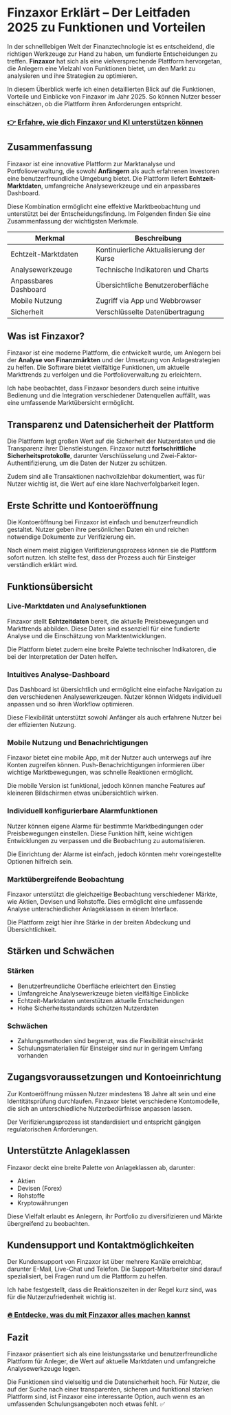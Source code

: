 # Finzaxor Erklärt – Der Leitfaden 2025 zu Funktionen und Vorteilen
   
In der schnelllebigen Welt der Finanztechnologie ist es entscheidend, die richtigen Werkzeuge zur Hand zu haben, um fundierte Entscheidungen zu treffen. **Finzaxor** hat sich als eine vielversprechende Plattform hervorgetan, die Anlegern eine Vielzahl von Funktionen bietet, um den Markt zu analysieren und ihre Strategien zu optimieren.  

In diesem Überblick werfe ich einen detaillierten Blick auf die Funktionen, Vorteile und Einblicke von Finzaxor im Jahr 2025. So können Nutzer besser einschätzen, ob die Plattform ihren Anforderungen entspricht.

### [👉 Erfahre, wie dich Finzaxor und KI unterstützen können](https://t.co/kVlL071ZT8)
## Zusammenfassung  
Finzaxor ist eine innovative Plattform zur Marktanalyse und Portfolioverwaltung, die sowohl **Anfängern** als auch erfahrenen Investoren eine benutzerfreundliche Umgebung bietet. Die Plattform liefert **Echtzeit-Marktdaten**, umfangreiche Analysewerkzeuge und ein anpassbares Dashboard.  

Diese Kombination ermöglicht eine effektive Marktbeobachtung und unterstützt bei der Entscheidungsfindung. Im Folgenden finden Sie eine Zusammenfassung der wichtigsten Merkmale.

| Merkmal                  | Beschreibung                              |
|--------------------------|------------------------------------------|
| Echtzeit-Marktdaten      | Kontinuierliche Aktualisierung der Kurse |
| Analysewerkzeuge         | Technische Indikatoren und Charts        |
| Anpassbares Dashboard    | Übersichtliche Benutzeroberfläche        |
| Mobile Nutzung          | Zugriff via App und Webbrowser            |
| Sicherheit              | Verschlüsselte Datenübertragung           |

## Was ist Finzaxor?  
Finzaxor ist eine moderne Plattform, die entwickelt wurde, um Anlegern bei der **Analyse von Finanzmärkten** und der Umsetzung von Anlagestrategien zu helfen. Die Software bietet vielfältige Funktionen, um aktuelle Markttrends zu verfolgen und die Portfolioverwaltung zu erleichtern.  

Ich habe beobachtet, dass Finzaxor besonders durch seine intuitive Bedienung und die Integration verschiedener Datenquellen auffällt, was eine umfassende Marktübersicht ermöglicht.

## Transparenz und Datensicherheit der Plattform  
Die Plattform legt großen Wert auf die Sicherheit der Nutzerdaten und die Transparenz ihrer Dienstleistungen. Finzaxor nutzt **fortschrittliche Sicherheitsprotokolle**, darunter Verschlüsselung und Zwei-Faktor-Authentifizierung, um die Daten der Nutzer zu schützen.  

Zudem sind alle Transaktionen nachvollziehbar dokumentiert, was für Nutzer wichtig ist, die Wert auf eine klare Nachverfolgbarkeit legen.

## Erste Schritte und Kontoeröffnung  
Die Kontoeröffnung bei Finzaxor ist einfach und benutzerfreundlich gestaltet. Nutzer geben ihre persönlichen Daten ein und reichen notwendige Dokumente zur Verifizierung ein.  

Nach einem meist zügigen Verifizierungsprozess können sie die Plattform sofort nutzen. Ich stellte fest, dass der Prozess auch für Einsteiger verständlich erklärt wird.

## Funktionsübersicht  
### Live-Marktdaten und Analysefunktionen  
Finzaxor stellt **Echtzeitdaten** bereit, die aktuelle Preisbewegungen und Markttrends abbilden. Diese Daten sind essenziell für eine fundierte Analyse und die Einschätzung von Marktentwicklungen.  

Die Plattform bietet zudem eine breite Palette technischer Indikatoren, die bei der Interpretation der Daten helfen.

### Intuitives Analyse-Dashboard  
Das Dashboard ist übersichtlich und ermöglicht eine einfache Navigation zu den verschiedenen Analysewerkzeugen. Nutzer können Widgets individuell anpassen und so ihren Workflow optimieren.  

Diese Flexibilität unterstützt sowohl Anfänger als auch erfahrene Nutzer bei der effizienten Nutzung.

### Mobile Nutzung und Benachrichtigungen  
Finzaxor bietet eine mobile App, mit der Nutzer auch unterwegs auf ihre Konten zugreifen können. Push-Benachrichtigungen informieren über wichtige Marktbewegungen, was schnelle Reaktionen ermöglicht.  

Die mobile Version ist funktional, jedoch können manche Features auf kleineren Bildschirmen etwas unübersichtlich wirken.

### Individuell konfigurierbare Alarmfunktionen  
Nutzer können eigene Alarme für bestimmte Marktbedingungen oder Preisbewegungen einstellen. Diese Funktion hilft, keine wichtigen Entwicklungen zu verpassen und die Beobachtung zu automatisieren.  

Die Einrichtung der Alarme ist einfach, jedoch könnten mehr voreingestellte Optionen hilfreich sein.

### Marktübergreifende Beobachtung  
Finzaxor unterstützt die gleichzeitige Beobachtung verschiedener Märkte, wie Aktien, Devisen und Rohstoffe. Dies ermöglicht eine umfassende Analyse unterschiedlicher Anlageklassen in einem Interface.  

Die Plattform zeigt hier ihre Stärke in der breiten Abdeckung und Übersichtlichkeit.

## Stärken und Schwächen  
### Stärken  
- Benutzerfreundliche Oberfläche erleichtert den Einstieg  
- Umfangreiche Analysewerkzeuge bieten vielfältige Einblicke  
- Echtzeit-Marktdaten unterstützen aktuelle Entscheidungen  
- Hohe Sicherheitsstandards schützen Nutzerdaten  

### Schwächen  
- Zahlungsmethoden sind begrenzt, was die Flexibilität einschränkt  
- Schulungsmaterialien für Einsteiger sind nur in geringem Umfang vorhanden  

## Zugangsvoraussetzungen und Kontoeinrichtung  
Zur Kontoeröffnung müssen Nutzer mindestens 18 Jahre alt sein und eine Identitätsprüfung durchlaufen. Finzaxor bietet verschiedene Kontomodelle, die sich an unterschiedliche Nutzerbedürfnisse anpassen lassen.  

Der Verifizierungsprozess ist standardisiert und entspricht gängigen regulatorischen Anforderungen.

## Unterstützte Anlageklassen  
Finzaxor deckt eine breite Palette von Anlageklassen ab, darunter:  

- Aktien  
- Devisen (Forex)  
- Rohstoffe  
- Kryptowährungen  

Diese Vielfalt erlaubt es Anlegern, ihr Portfolio zu diversifizieren und Märkte übergreifend zu beobachten.

## Kundensupport und Kontaktmöglichkeiten  
Der Kundensupport von Finzaxor ist über mehrere Kanäle erreichbar, darunter E-Mail, Live-Chat und Telefon. Die Support-Mitarbeiter sind darauf spezialisiert, bei Fragen rund um die Plattform zu helfen.  

Ich habe festgestellt, dass die Reaktionszeiten in der Regel kurz sind, was für die Nutzerzufriedenheit wichtig ist.

### [🔥 Entdecke, was du mit Finzaxor alles machen kannst](https://t.co/kVlL071ZT8)
## Fazit  
Finzaxor präsentiert sich als eine leistungsstarke und benutzerfreundliche Plattform für Anleger, die Wert auf aktuelle Marktdaten und umfangreiche Analysewerkzeuge legen.  

Die Funktionen sind vielseitig und die Datensicherheit hoch. Für Nutzer, die auf der Suche nach einer transparenten, sicheren und funktional starken Plattform sind, ist Finzaxor eine interessante Option, auch wenn es an umfassenden Schulungsangeboten noch etwas fehlt. ✅